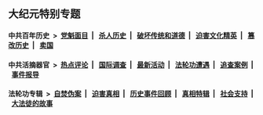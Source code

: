 ## 大纪元特别专题

#### 中共百年历史 &nbsp;>&nbsp; [党魁面目](indexes/nf1176107/README.md?03180430) &nbsp;| &nbsp; [杀人历史](indexes/nf1176106/README.md?03180430) &nbsp;| &nbsp; [破坏传统和道德](indexes/nf1176106/README.md?03180430) &nbsp;| &nbsp; [迫害文化精英](indexes/nf1176111/README.md?03180430) &nbsp;| &nbsp; [篡改历史](indexes/nf1176115/README.md?03180430) &nbsp;| &nbsp; [卖国](indexes/nf1176117/README.md?03180430) 

#### 中共活摘器官 &nbsp;>&nbsp; [热点评论](indexes/nf5879/README.md?03180430) &nbsp;| &nbsp; [国际调查](indexes/nf5947/README.md?03180430) &nbsp;| &nbsp; [最新活动](indexes/nf5883/README.md?03180430) &nbsp;| &nbsp; [法轮功遭遇](indexes/nf5881/README.md?03180430) &nbsp;| &nbsp; [追查案例](indexes/nf5880/README.md?03180430) &nbsp;| &nbsp; [事件报导](indexes/nf5877/README.md?03180430) 

#### 法轮功专辑 &nbsp;>&nbsp; [自焚伪案](indexes/nf5562/README.md?03180430) &nbsp;| &nbsp; [迫害真相](indexes/nf4379/README.md?03180430) &nbsp;| &nbsp; [历史事件回顾](indexes/nf5793/README.md?03180430) &nbsp;| &nbsp; [真相特辑](indexes/nf4389/README.md?03180430) &nbsp;| &nbsp; [社会支持](indexes/nf4386/README.md?03180430) &nbsp;| &nbsp; [大法徒的故事](indexes/nf1147481/README.md?03180430) 

